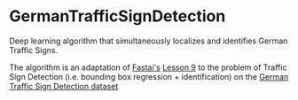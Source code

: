 # GermanTrafficSignDetection
Deep learning algorithm that simultaneously localizes and identifies German Traffic Signs.

The algorithm is an adaptation of [Fastai's](https://www.fast.ai) [Lesson 9](https://github.com/fastai/fastai/blob/master/courses/dl2/pascal-multi.ipynb) to the problem of Traffic Sign Detection (i.e. bounding box regression + identification) on the  [German Traffic Sign Detection dataset](http://benchmark.ini.rub.de/?section=gtsdb&subsection=news) 



